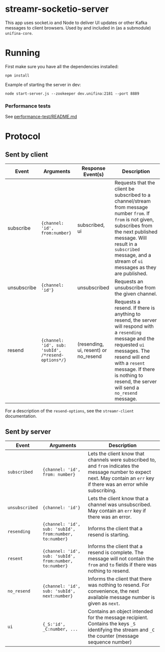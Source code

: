 # streamr-socketio-server

This app uses socket.io and Node to deliver UI updates or other Kafka messages to client browsers. Used by and included in (as a submodule) `unifina-core`.

# Running

First make sure you have all the dependencies installed:

`npm install`

Example of starting the server in dev:

`node start-server.js --zookeeper dev.unifina:2181 --port 8889`


### Performance tests

See [performance-test/README.md](performance-test/README.md)


# Protocol

## Sent by client

Event     | Arguments | Response Event(s) | Description
--------- | -------- | ----------- | ----
subscribe | `{channel: 'id', from:number}` | subscribed, ui | Requests that the client be subscribed to a channel/stream from message number `from`. If `from` is not given, subscribes from the next published message. Will result in a `subscribed` message, and a stream of `ui` messages as they are published.
unsubscribe | `{channel: 'id'}` | unsubscribed | Requests an unsubscribe from the given channel.
resend | `{channel: 'id', sub: 'subId', /*resend-options*/}` | (resending, ui, resent) or no_resend | Requests a resend. If there is anything to resend, the server will respond with a `resending` message and the requested `ui` messages. The resend will end with a `resent` message. If there is nothing to resend, the server will send a `no_resend` message.

For a description of the `resend-options`, see the `streamr-client` documentation.

## Sent by server

Event     | Arguments | Description
--------- | -------- |  ----
`subscribed` | `{channel: 'id', from: number}` | Lets the client know that channels were subscribed to, and `from` indicates the message number to expect next. May contain an `err` key if there was an error while subscribing.
`unsubscribed` | `{channel: 'id'}` | Lets the client know that a channel was unsubscribed. May contain an `err` key if there was an error.
`resending` | `{channel: 'id', sub: 'subId', from:number, to:number}` | Informs the client that a resend is starting.
`resent` | `{channel: 'id', sub: 'subId', from:number, to:number}` | Informs the client that a resend is complete. The message will not contain the `from` and `to` fields if there was nothing to resend.
`no_resend` | `{channel: 'id', sub: 'subId', next:number}` | Informs the client that there was nothing to resend. For convenience, the next available message number is given as `next`.
`ui` | `{_S:'id', _C:number, ...` | Contains an object intended for the message recipient. Contains the keys `_S` identifying the stream and `_C` the counter (message sequence number)
